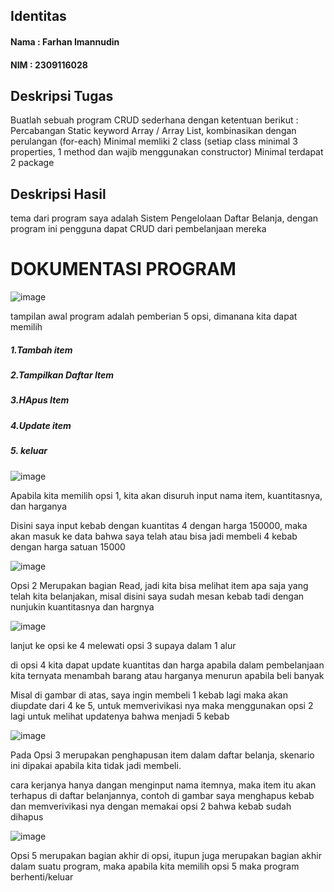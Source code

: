 ## Identitas
#### Nama : Farhan Imannudin
#### NIM  : 2309116028

## Deskripsi Tugas
Buatlah sebuah program CRUD sederhana dengan ketentuan berikut :
Percabangan
Static keyword
Array / Array List, kombinasikan dengan perulangan (for-each)
Minimal memliki 2 class (setiap class minimal 3 properties, 1 method dan wajib menggunakan constructor)
Minimal terdapat 2 package

## Deskripsi Hasil
tema dari program saya adalah Sistem Pengelolaan Daftar Belanja, dengan program ini pengguna dapat CRUD dari pembelanjaan mereka

# DOKUMENTASI PROGRAM
![image](https://github.com/user-attachments/assets/1d2a8b85-0dac-438f-be82-0e90f244f1ee)

tampilan awal program adalah pemberian 5 opsi, dimanana kita dapat memilih 
##### 1.Tambah item
##### 2.Tampilkan Daftar Item
##### 3.HApus Item
##### 4.Update item
##### 5. keluar

![image](https://github.com/user-attachments/assets/e1752a75-a68d-4e75-aea0-d3394d1b63f2)

Apabila kita memilih opsi 1, kita akan disuruh input nama item, kuantitasnya, dan harganya

Disini saya input kebab dengan kuantitas 4 dengan harga 150000, maka akan masuk ke data bahwa saya telah atau bisa jadi membeli 4 kebab dengan harga satuan 15000

![image](https://github.com/user-attachments/assets/5a56a1d8-60ca-4c66-8365-e7c3edbad4f8)

Opsi 2 Merupakan bagian Read, jadi kita bisa melihat item apa saja yang telah kita belanjakan, misal disini saya sudah mesan kebab tadi dengan nunjukin kuantitasnya dan hargnya


![image](https://github.com/user-attachments/assets/4c701560-183b-4f91-9965-b59a8cff8bb3)

lanjut ke opsi ke 4 melewati opsi 3 supaya dalam 1 alur

di opsi 4 kita dapat update kuantitas dan harga apabila dalam pembelanjaan kita ternyata menambah barang atau harganya menurun apabila beli banyak

Misal di gambar di atas, saya ingin membeli 1 kebab lagi maka akan diupdate dari 4 ke 5, untuk memverivikasi nya maka menggunakan opsi 2 lagi untuk melihat updatenya bahwa menjadi 5 kebab

![image](https://github.com/user-attachments/assets/880de574-2959-4d17-b152-249ff8137b3e)

Pada Opsi 3 merupakan penghapusan item dalam daftar belanja, skenario ini dipakai apabila kita tidak jadi membeli.

cara kerjanya hanya dangan menginput nama itemnya, maka item itu akan terhapus di daftar belanjannya, contoh di gambar saya menghapus kebab dan memverivikasi nya dengan memakai opsi 2 bahwa kebab sudah dihapus

![image](https://github.com/user-attachments/assets/4aca1f26-3b99-4919-b9cc-9e10044aebff)

Opsi 5 merupakan bagian akhir di opsi, itupun juga merupakan bagian akhir dalam suatu program, maka apabila kita memilih opsi 5 maka program berhenti/keluar

